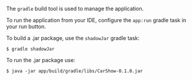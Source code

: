The `gradle` build tool is used to manage the application.

To run the application from your IDE, configure the `app:run` gradle task in your run button.

To build a .jar package, use the `shadowJar` gradle task:

```
$ gradle shadowJar
```

To run the .jar package use:

```
$ java -jar app/build/gradle/libs/CarShow-0.1.0.jar
```
